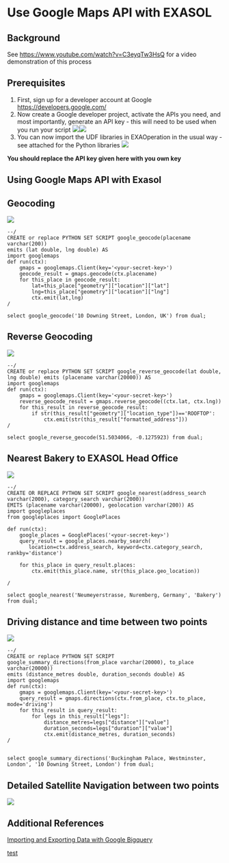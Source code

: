 # Use Google Maps API with EXASOL 
## Background

See <https://www.youtube.com/watch?v=C3eyqTw3HsQ> for a video demonstration of this process

## Prerequisites

1. First, sign up for a developer account at Google <https://developers.google.com/>
2. Now create a Google developer project, activate the APIs you need, and most importantly, generate an API key - this will need to be used when you run your script ![](images/Slide5.JPG)![](images/Slide6.JPG)
3. You can now import the UDF libraries in EXAOperation in the usual way - see attached for the Python libraries ![](images/Slide7.JPG)

**You should replace the API key given here with you own key**

## Using Google Maps API with Exasol

## Geocoding

![](images/Slide9.jpg)


```"code
--/
CREATE or replace PYTHON SET SCRIPT google_geocode(placename varchar(200)) 
emits (lat double, lng double) AS
import googlemaps
def run(ctx):
	gmaps = googlemaps.Client(key='<your-secret-key>')
	geocode_result = gmaps.geocode(ctx.placename)
	for this_place in geocode_result:
		lat=this_place["geometry"]["location"]["lat"]
		lng=this_place["geometry"]["location"]["lng"]
		ctx.emit(lat,lng)
/

select google_geocode('10 Downing Street, London, UK') from dual;
```
## Reverse Geocoding

![](images/Slide10.jpg)


```"code
--/
CREATE or replace PYTHON SET SCRIPT google_reverse_geocode(lat double, lng double) emits (placename varchar(20000)) AS
import googlemaps
def run(ctx):
	gmaps = googlemaps.Client(key='<your-secret-key>')
	reverse_geocode_result = gmaps.reverse_geocode((ctx.lat, ctx.lng))
	for this_result in reverse_geocode_result:
		if str(this_result["geometry"]["location_type"])=='ROOFTOP':
			ctx.emit(str(this_result["formatted_address"]))
/

select google_reverse_geocode(51.5034066, -0.1275923) from dual;
```
## Nearest Bakery to EXASOL Head Office

![](images/Slide8.jpg)


```"code
--/
CREATE OR REPLACE PYTHON SET SCRIPT google_nearest(address_search varchar(2000), category_search varchar(2000)) 
EMITS (placename varchar(20000), geolocation varchar(200)) AS
import googleplaces
from googleplaces import GooglePlaces

def run(ctx):
	google_places = GooglePlaces('<your-secret-key>')
	query_result = google_places.nearby_search(
	   location=ctx.address_search, keyword=ctx.category_search, rankby='distance')

	for this_place in query_result.places:
		ctx.emit(this_place.name, str(this_place.geo_location))

/

select google_nearest('Neumeyerstrasse, Nuremberg, Germany', 'Bakery') from dual;
```
## Driving distance and time between two points

![](images/Slide11.jpg)


```"code
--/
CREATE or replace PYTHON SET SCRIPT google_summary_directions(from_place varchar(20000), to_place varchar(20000)) 
emits (distance_metres double, duration_seconds double) AS
import googlemaps
def run(ctx):
	gmaps = googlemaps.Client(key='<your-secret-key>')
	query_result = gmaps.directions(ctx.from_place, ctx.to_place, mode='driving')
	for this_result in query_result:
		for legs in this_result["legs"]:
			distance_metres=legs["distance"]["value"]
			duration_seconds=legs["duration"]["value"]
			ctx.emit(distance_metres, duration_seconds)
/


select google_summary_directions('Buckingham Palace, Westminster, London', '10 Downing Street, London') from dual;
```
## Detailed Satellite Navigation between two points

![](images/Slide12.jpg)

## Additional References

[Importing and Exporting Data with Google Bigquery](../Connect-with-Exasol/importing-and-exporting-data-with-google-bigquery.md)

[test](xml-parsing-using-java-udfs.md)

